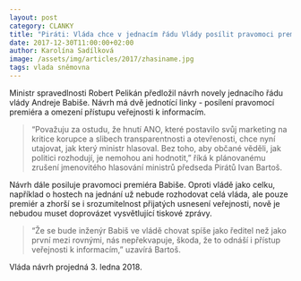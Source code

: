 ```yaml
---
layout: post
category: CLANKY
title: "Piráti: Vláda chce v jednacím řádu Vlády posílit pravomoci premiéra a omezit přístup veřejnosti k informacím"
date: 2017-12-30T11:00:00+02:00
author: Karolína Sadílková
image: /assets/img/articles/2017/zhasiname.jpg
tags: vlada sněmovna
---
```


Ministr spravedlnosti Robert Pelikán předložil návrh novely jednacího řádu vlády Andreje Babiše.
Návrh má dvě jednotící linky - posílení pravomocí premiéra a omezení přístupu veřejnosti k informacím.

> “Považuju za ostudu, že hnutí ANO, které postavilo svůj marketing na kritice
> korupce a slibech transparentnosti a otevřenosti, chce nyní utajovat, jak který
> ministr hlasoval. Bez toho, aby občané věděli, jak politici rozhodují, je nemohou
> ani hodnotit,” říká k plánovanému zrušení jmenovitého hlasování ministrů předseda Pirátů Ivan Bartoš.

Návrh dále posiluje pravomoci premiéra Babiše. Oproti vládě jako celku, například
o hostech na jednání už nebude rozhodovat celá vláda, ale pouze premiér a zhorší
se i srozumitelnost přijatých usnesení veřejnosti, nově je nebudou muset doprovázet
vysvětlující tiskové zprávy.

> “Že se bude inženýr Babiš ve vládě chovat spíše jako ředitel než jako první mezi
> rovnými, nás nepřekvapuje, škoda, že to odnáší i přístup veřejnosti k informacím,” uzavírá Bartoš.

Vláda návrh projedná 3. ledna 2018.
